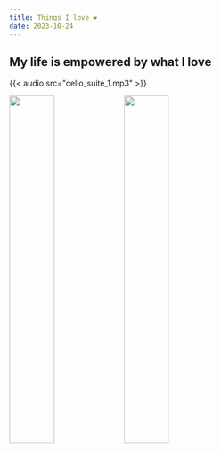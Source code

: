 ```yaml
---
title: Things I love ❤
date: 2023-10-24
---
```


## My life is empowered by what I love

{{< audio src="cello_suite_1.mp3" >}}

<p float="left">
  <img src="https://github.com/mariolambe/theme-blog/assets/61537859/99309c57-8181-4ebf-b95e-f6b5f2765974" width="40%" />
  <img src="https://github.com/mariolambe/theme-blog/assets/61537859/e5346eb5-035d-40f6-8316-d7b76324dba0" width="40%" />
</p>
